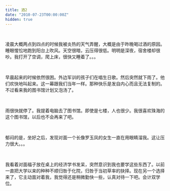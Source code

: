 ```yaml
---
title: 酒2
date: "2010-07-23T00:00:00Z"
hidden: true
---
```

 

凌晨大概两点到四点的时候我被炎热的天气弄醒，大概是由于昨晚喝过酒的原因。睡眼惺忪地跑到阳台上吹风。天空很暗，云压得很低。明明是深夜，宿舍楼却很吵。我打开了空调，爬上床，很快又睡着了。。。

 

早晨起来的时候依然很困。外边军训的孩子们在唱生日歌。然后突然就下雨了。他们欢快地叫起来。这一幕跟我们当年一样。那种快乐是发自内心而且无法复制的。不过看来我的图书馆计划又泡汤了。

 

雨很快就停了。我提着电脑去了图书馆。即使是七楼，人也很少。我很喜欢珠海的这个图书馆，以后也不会再来了吧。

 

郁闷的是，坐好之后，发现对面一个长像罗玉凤的女生一直在用眼睛溜我。这让压力很大。。。

 

我看着对面福子放在桌上的经济学书发呆，突然意识到我也要学这些东西了。以前一直把大学以来的种种不顺归咎于化院，归咎于当初草率的抉择。现在另一个选择来了，它主动面对着我，我觉得还是稍微勤快一些，认真对待一下吧。会计双学位。

 